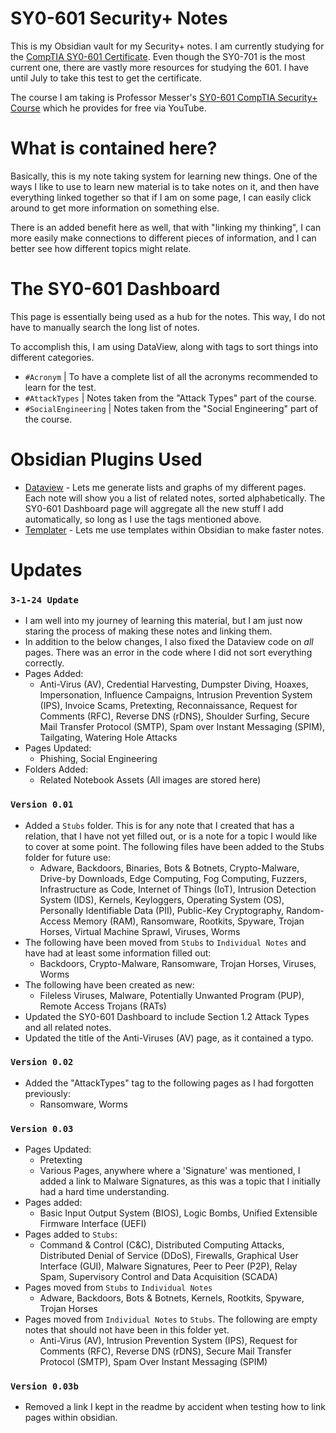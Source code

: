 # SY0-601 Security+ Notes
This is my Obsidian vault for my Security+ notes. 
I am currently studying for the [CompTIA SY0-601 Certificate](https://www.comptia.org/certifications/security). Even though the SY0-701 is the most current one, there are vastly more resources for studying the 601. I have until July to take this test to get the certificate.

The course I am taking is Professor Messer's [SY0-601 CompTIA Security+ Course](https://www.professormesser.com/security-plus/sy0-601/sy0-601-video/sy0-601-comptia-security-plus-course/) which he provides for free via YouTube.

# What is contained here?
Basically, this is my note taking system for learning new things. One of the ways I like to use to learn new material is to take notes on it, and then have everything linked together so that if I am on some page, I can easily click around to get more information on something else.

There is an added benefit here as well, that with "linking my thinking", I can more easily make connections to different pieces of information, and I can better see how different topics might relate.

# The SY0-601 Dashboard
This page is essentially being used as a hub for the notes. This way, I do not have to manually search the long list of notes.

To accomplish this, I am using DataView, along with tags to sort things into different categories.
- `#Acronym` | To have a complete list of all the acronyms recommended to learn for the test.
- `#AttackTypes` | Notes taken from the "Attack Types" part of the course.
- `#SocialEngineering` | Notes taken from the "Social Engineering" part of the course.

# Obsidian Plugins Used
- [Dataview](https://blacksmithgu.github.io/obsidian-dataview/) - Lets me generate lists and graphs of my different pages. Each note will show you a list of related notes, sorted alphabetically. The SY0-601 Dashboard page will aggregate all the new stuff I add automatically, so long as I use the tags mentioned above.
- [Templater](https://github.com/SilentVoid13/Templater) - Lets me use templates within Obsidian to make faster notes.

# Updates
### `3-1-24 Update`
- I am well into my journey of learning this material, but I am just now staring the process of making these notes and linking them.
- In addition to the below changes, I also fixed the Dataview code on _all_ pages. There was an error in the code where I did not sort everything correctly.
- Pages Added:
	- Anti-Virus (AV), Credential Harvesting, Dumpster Diving, Hoaxes, Impersonation, Influence Campaigns, Intrusion Prevention System (IPS), Invoice Scams, Pretexting, Reconnaissance, Request for Comments (RFC), Reverse DNS (rDNS), Shoulder Surfing, Secure Mail Transfer Protocol (SMTP), Spam over Instant Messaging (SPIM), Tailgating, Watering Hole Attacks
- Pages Updated:
	- Phishing, Social Engineering
- Folders Added:
	- Related Notebook Assets (All images are stored here)
### `Version 0.01`
- Added a `Stubs` folder. This is for any note that I created that has a relation, that I have not yet filled out, or is a note for a topic I would like to cover at some point. The following files have been added to the Stubs folder for future use:
	- Adware, Backdoors, Binaries, Bots & Botnets, Crypto-Malware, Drive-by Downloads, Edge Computing, Fog Computing, Fuzzers, Infrastructure as Code, Internet of Things (IoT), Intrusion Detection System (IDS), Kernels, Keyloggers, Operating System (OS), Personally Identifiable Data (PII), Public-Key Cryptography, Random-Access Memory (RAM), Ransomware, Rootkits, Spyware, Trojan Horses, Virtual Machine Sprawl, Viruses, Worms
- The following have been moved from `Stubs` to `Individual Notes` and have had at least some information filled out:
	- Backdoors, Crypto-Malware, Ransomware, Trojan Horses, Viruses, Worms
- The following have been created as new:
	- Fileless Viruses, Malware, Potentially Unwanted Program (PUP), Remote Access Trojans (RATs)
- Updated the SY0-601 Dashboard to include Section 1.2 Attack Types and all related notes.
- Updated the title of the Anti-Viruses (AV) page, as it contained a typo.

### `Version 0.02`
- Added the "AttackTypes" tag to the following pages as I had forgotten previously:
	- Ransomware, Worms

### `Version 0.03`
- Pages Updated:
	- Pretexting
	- Various Pages, anywhere where a 'Signature' was mentioned, I added a link to Malware Signatures, as this was a topic that I initially had a hard time understanding.
- Pages added:
	- Basic Input Output System (BIOS), Logic Bombs, Unified Extensible Firmware Interface (UEFI)
- Pages added to `Stubs`:
	- Command & Control (C&C), Distributed Computing Attacks, Distributed Denial of Service (DDoS), Firewalls, Graphical User Interface (GUI), Malware Signatures, Peer to Peer (P2P), Relay Spam, Supervisory Control and Data Acquisition (SCADA)
- Pages moved from `Stubs` to `Individual Notes`
	- Adware, Backdoors, Bots & Botnets, Kernels, Rootkits, Spyware, Trojan Horses
- Pages moved from `Individual Notes` to `Stubs`. The following are empty notes that should not have been in this folder yet.
	- Anti-Virus (AV), Intrusion Prevention System (IPS), Request for Comments (RFC), Reverse DNS (rDNS), Secure Mail Transfer Protocol (SMTP), Spam Over Instant Messaging (SPIM)

### `Version 0.03b`
- Removed a link I kept in the readme by accident when testing how to link pages within obsidian.